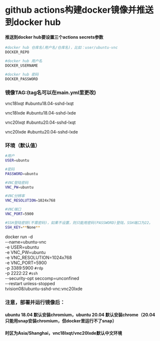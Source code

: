 # github actions构建docker镜像并推送到docker hub
#### 推送到docker hub要设置三个actions secrets参数

```bash
#docker hub 仓库名(用户名/仓库名)，比如：user/ubuntu-vnc
DOCKER_REPO 

#docker hub 用户名
DOCKER_USERNAME

#docker hub 密码
DOCKER_PASSWORD
```


### 镜像TAG:(tag名可以在main.yml里更改)

vnc18lxqt #ubuntu18.04-sshd-lxqt

vnc18lxde #ubuntu18.04-sshd-lxde

vnc20lxqt #ubuntu20.04-sshd-lxqt

vnc20lxde #ubuntu20.04-sshd-lxde



### 环境（默认值）

```bash
#用户
USER=ubuntu

#密码
PASSWORD=ubuntu

#VNC登陆密码
VNC_PW=ubuntu

#VNC分辨率
VNC_RESOLUTION=1024x768

#VNC端口
VNC_PORT=5900

#SSH登陆密钥(不需密码)，如果不设置，则只能用密码(PASSWORD)登陆，SSH端口为22。
SSH_KEY=**None**
```
docker run -d \
  --name=ubuntu-vnc \
  -e USER=ubuntu \
  -e VNC_PW=ubuntu \
  -e VNC_RESOLUTION=1024x768 \
  -e VNC_PORT=5900 \
  -p 3389:5900 `#rdp` \
  -p 2222:22 `#ssh` \
  --security-opt seccomp=unconfined \
  --restart unless-stopped \
  tvision08/ubuntu-sshd-vnc:vnc20lxde

### 注意，部署并运行镜像后：
#### ubuntu 18.04 默认安装chromium，ubuntu 20.04 默认安装chrome（20.04只能用snap安装chromium，但docker里运行不了snap）
#### 时区为Asia/Shanghai，vnc18lxqt/vnc20lxde默认中文环境
